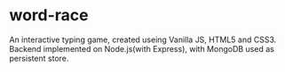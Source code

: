 # word-race
An interactive typing game, created useing Vanilla JS, HTML5 and CSS3. Backend implemented on Node.js(with Express), with MongoDB used as persistent store. 
